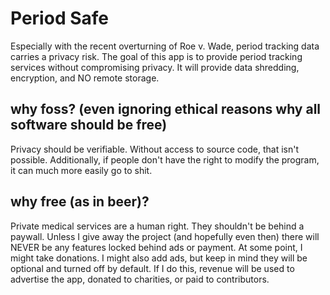 # Period Safe

Especially with the recent overturning of Roe v. Wade, period tracking data carries a privacy risk.
The goal of this app is to provide period tracking services without compromising privacy. It will
provide data shredding, encryption, and NO remote storage.

## why foss? (even ignoring ethical reasons why all software should be free)

Privacy should be verifiable. Without access to source code, that isn't possible. Additionally, if
people don't have the right to modify the program, it can much more easily go to shit.

## why free (as in beer)?

Private medical services are a human right. They shouldn't be behind a paywall. Unless I give away
the project (and hopefully even then) there will NEVER be any features locked behind ads or payment.
At some point, I might take donations. I might also add ads, but keep in mind they will be optional
and turned off by default. If I do this, revenue will be used to advertise the app, donated to
charities, or paid to contributors.
